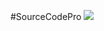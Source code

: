 #SourceCodePro ![](https://cloud.githubusercontent.com/assets/8317250/7021762/224a38be-dd60-11e4-8dfd-d637ca6aa03b.png)

